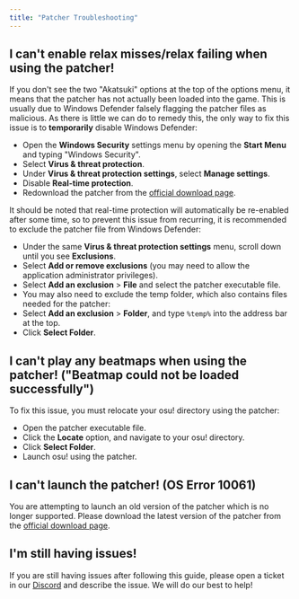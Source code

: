 ```yaml
---
title: "Patcher Troubleshooting"
---
```


## I can't enable relax misses/relax failing when using the patcher!
If you don't see the two "Akatsuki" options at the top of the options menu, it means that the patcher has not actually been loaded into the game. This is usually due to Windows Defender falsely flagging the patcher files as malicious. As there is little we can do to remedy this, the only way to fix this issue is to **temporarily** disable Windows Defender:
- Open the **Windows Security** settings menu by opening the **Start Menu** and typing "Windows Security".
- Select **Virus & threat protection**.
- Under **Virus & threat protection settings**, select **Manage settings**.
- Disable **Real-time protection**.
- Redownload the patcher from the [official download page](https://akatsuki.gg/patcher).

It should be noted that real-time protection will automatically be re-enabled after some time, so to prevent this issue from recurring, it is recommended to exclude the patcher file from Windows Defender:
- Under the same **Virus & threat protection settings** menu, scroll down until you see **Exclusions**.
- Select **Add or remove exclusions** (you may need to allow the application administrator privileges).
- Select **Add an exclusion** > **File** and select the patcher executable file.
- You may also need to exclude the temp folder, which also contains files needed for the patcher:
- Select **Add an exclusion** > **Folder**, and type `%temp%` into the address bar at the top.
- Click **Select Folder**.

## I can't play any beatmaps when using the patcher! ("Beatmap could not be loaded successfully")
To fix this issue, you must relocate your osu! directory using the patcher:
- Open the patcher executable file.
- Click the **Locate** option, and navigate to your osu! directory.
- Click **Select Folder**.
- Launch osu! using the patcher.

## I can't launch the patcher! (OS Error 10061)
You are attempting to launch an old version of the patcher which is no longer supported. Please download the latest version of the patcher from the [official download page](https://akatsuki.gg/patcher).

## I'm still having issues!
If you are still having issues after following this guide, please open a ticket in our [Discord](https://akatsuki.gg/discord) and describe the issue. We will do our best to help!
